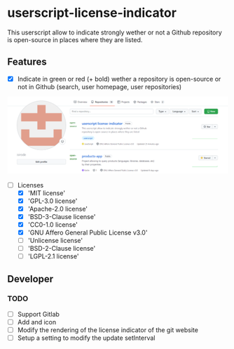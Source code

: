 # userscript-license-indicator

This userscript allow to indicate strongly wether or not a Github repository is open-source in places where they are listed.

## Features

- [x] Indicate in green or red (+ bold) wether a repository is open-source or not in Github (search, user homepage, user repositories)

![Example](assets/example.PNG "example")

- [ ] Licenses
  - [x] 'MIT license'
  - [x] 'GPL-3.0 license'
  - [x] 'Apache-2.0 license'
  - [x] 'BSD-3-Clause license'
  - [x] 'CC0-1.0 license'
  - [x] 'GNU Affero General Public License v3.0'
  - [ ] 'Unlicense license'
  - [ ] 'BSD-2-Clause license'
  - [ ] 'LGPL-2.1 license'

## Developer

### TODO

- [ ] Support Gitlab
- [ ] Add and icon
- [ ] Modify the rendering of the license indicator of the git website
- [ ] Setup a setting to modify the update setInterval
